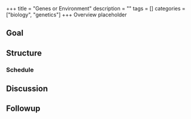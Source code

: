 +++
title = "Genes or Environment"
description = ""
tags = []
categories = ["biology", "genetics"]
+++
Overview placeholder

## Goal

## Structure

### Schedule

## Discussion

## Followup

